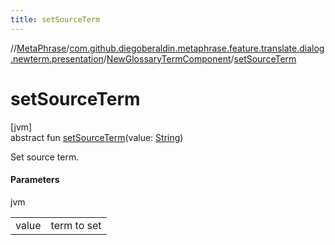 ```yaml
---
title: setSourceTerm
---
```

//[MetaPhrase](../../../index.html)/[com.github.diegoberaldin.metaphrase.feature.translate.dialog.newterm.presentation](../index.html)/[NewGlossaryTermComponent](index.html)/[setSourceTerm](set-source-term.html)



# setSourceTerm



[jvm]\
abstract fun [setSourceTerm](set-source-term.html)(value: [String](https://kotlinlang.org/api/latest/jvm/stdlib/kotlin/-string/index.html))



Set source term.



#### Parameters


jvm

| | |
|---|---|
| value | term to set |




